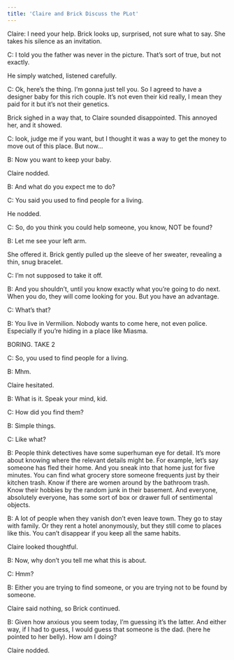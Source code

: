 ```yaml
---
title: 'Claire and Brick Discuss the PLot'
---
```


Claire: I need your help.
Brick looks up, surprised, not sure what to say.
She takes his silence as an invitation.

C: I told you the father was never in the picture. That’s sort of true, but not exactly.

He simply watched, listened carefully.

C: Ok, here’s the thing. I’m gonna just tell you. So I agreed to have a designer baby for this rich couple. It’s not even their kid really, I mean they paid for it but it’s not their genetics.

Brick sighed in a way that, to Claire sounded disappointed. This annoyed her, and it showed.

C: look, judge me if you want, but I thought it was a way to get the money to move out of this place. But now…

B: Now you want to keep your baby.

Claire nodded. 

B: And what do you expect me to do?

C: You said you used to find people for a living.

He nodded.

C: So, do you think you could help someone, you know, NOT be found?

B: Let me see your left arm.

She offered it. Brick gently pulled up the sleeve of her sweater, revealing a thin, snug bracelet.

C: I’m not supposed to take it off.

B: And you shouldn’t, until you know exactly what you’re going to do next. When you do, they will come looking for you. But you have an advantage.

C: What’s that?

B: You live in Vermilion. Nobody wants to come here, not even police. Especially if you’re hiding in a place like Miasma.

BORING. TAKE 2

C: So, you used to find people for a living.

B: Mhm.

Claire hesitated.

B: What is it. Speak your mind, kid.

C: How did you find them?

B: Simple things. 

C: Like what?

B: People think detectives have some superhuman eye for detail. It’s more about knowing where the relevant details might be. For example, let’s say someone has fled their home. And you sneak into that home just for five minutes. You can find what grocery store someone frequents just by their kitchen trash. Know if there are women around by the bathroom trash. Know their hobbies by the random junk in their basement. And everyone, absolutely everyone, has some sort of box or drawer full of sentimental objects.

B: A lot of people when they vanish don’t even leave town. They go to stay with family. Or they rent a hotel anonymously, but they still come to places like this. You can’t disappear if you keep all the same habits.

Claire looked thoughtful.

B: Now, why don’t you tell me what this is about.

C: Hmm?

B: Either you are trying to find someone, or you are trying not to be found by someone. 

Claire said nothing, so Brick continued.

B: Given how anxious you seem today, I’m guessing it’s the latter. And either way, if I had to guess, I would guess that someone is the dad. (here he pointed to her belly). How am I doing?

Claire nodded.

